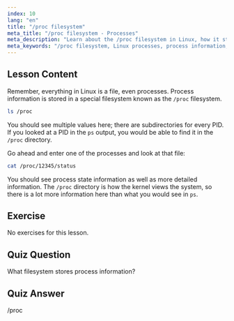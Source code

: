```yaml
---
index: 10
lang: "en"
title: "/proc filesystem"
meta_title: "/proc filesystem - Processes"
meta_description: "Learn about the /proc filesystem in Linux, how it stores process information, and its structure. Explore process details with this essential Linux guide."
meta_keywords: "/proc filesystem, Linux processes, process information, Linux tutorial, beginner Linux, Linux guide"
---
```


## Lesson Content

Remember, everything in Linux is a file, even processes. Process information is stored in a special filesystem known as the `/proc` filesystem.

```bash
ls /proc
```

You should see multiple values here; there are subdirectories for every PID. If you looked at a PID in the `ps` output, you would be able to find it in the `/proc` directory.

Go ahead and enter one of the processes and look at that file:

```bash
cat /proc/12345/status
```

You should see process state information as well as more detailed information. The `/proc` directory is how the kernel views the system, so there is a lot more information here than what you would see in `ps`.

## Exercise

No exercises for this lesson.

## Quiz Question

What filesystem stores process information?

## Quiz Answer

/proc
